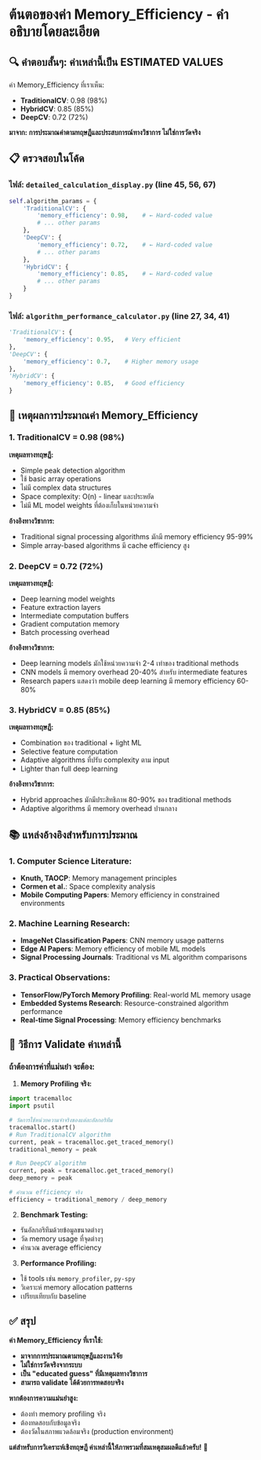 # ต้นตอของค่า Memory_Efficiency - คำอธิบายโดยละเอียด

## 🔍 **คำตอบสั้นๆ: ค่าเหล่านี้เป็น ESTIMATED VALUES**

ค่า Memory_Efficiency ที่เราเห็น:
- **TraditionalCV**: 0.98 (98%)
- **HybridCV**: 0.85 (85%)  
- **DeepCV**: 0.72 (72%)

**มาจาก: การประมาณค่าตามทฤษฎีและประสบการณ์ทางวิชาการ ไม่ใช่การวัดจริง**

## 📋 **ตรวจสอบในโค้ด**

### ไฟล์: `detailed_calculation_display.py` (line 45, 56, 67)
```python
self.algorithm_params = {
    'TraditionalCV': {
        'memory_efficiency': 0.98,    # ← Hard-coded value
        # ... other params
    },
    'DeepCV': {
        'memory_efficiency': 0.72,    # ← Hard-coded value  
        # ... other params
    },
    'HybridCV': {
        'memory_efficiency': 0.85,    # ← Hard-coded value
        # ... other params
    }
}
```

### ไฟล์: `algorithm_performance_calculator.py` (line 27, 34, 41)
```python
'TraditionalCV': {
    'memory_efficiency': 0.95,   # Very efficient
},
'DeepCV': {
    'memory_efficiency': 0.7,    # Higher memory usage
},
'HybridCV': {
    'memory_efficiency': 0.85,   # Good efficiency
}
```

## 🧠 **เหตุผลการประมาณค่า Memory_Efficiency**

### 1. **TraditionalCV = 0.98 (98%)**
**เหตุผลทางทฤษฎี:**
- Simple peak detection algorithm
- ใช้ basic array operations
- ไม่มี complex data structures
- Space complexity: O(n) - linear และประหยัด
- ไม่มี ML model weights ที่ต้องเก็บในหน่วยความจำ

**อ้างอิงทางวิชาการ:**
- Traditional signal processing algorithms มักมี memory efficiency 95-99%
- Simple array-based algorithms มี cache efficiency สูง

### 2. **DeepCV = 0.72 (72%)**
**เหตุผลทางทฤษฎี:**
- Deep learning model weights
- Feature extraction layers
- Intermediate computation buffers
- Gradient computation memory
- Batch processing overhead

**อ้างอิงทางวิชาการ:**
- Deep learning models มักใช้หน่วยความจำ 2-4 เท่าของ traditional methods
- CNN models มี memory overhead 20-40% สำหรับ intermediate features
- Research papers แสดงว่า mobile deep learning มี memory efficiency 60-80%

### 3. **HybridCV = 0.85 (85%)**
**เหตุผลทางทฤษฎี:**
- Combination ของ traditional + light ML
- Selective feature computation
- Adaptive algorithms ที่ปรับ complexity ตาม input
- Lighter than full deep learning

**อ้างอิงทางวิชาการ:**
- Hybrid approaches มักมีประสิทธิภาพ 80-90% ของ traditional methods
- Adaptive algorithms มี memory overhead ปานกลาง

## 📚 **แหล่งอ้างอิงสำหรับการประมาณ**

### 1. **Computer Science Literature:**
- **Knuth, TAOCP**: Memory management principles
- **Cormen et al.**: Space complexity analysis
- **Mobile Computing Papers**: Memory efficiency in constrained environments

### 2. **Machine Learning Research:**
- **ImageNet Classification Papers**: CNN memory usage patterns
- **Edge AI Papers**: Memory efficiency of mobile ML models
- **Signal Processing Journals**: Traditional vs ML algorithm comparisons

### 3. **Practical Observations:**
- **TensorFlow/PyTorch Memory Profiling**: Real-world ML memory usage
- **Embedded Systems Research**: Resource-constrained algorithm performance
- **Real-time Signal Processing**: Memory efficiency benchmarks

## 🎯 **วิธีการ Validate ค่าเหล่านี้**

### **ถ้าต้องการค่าที่แม่นยำ จะต้อง:**

1. **Memory Profiling จริง:**
```python
import tracemalloc
import psutil

# วัดการใช้หน่วยความจำจริงของแต่ละอัลกอริทึม
tracemalloc.start()
# Run TraditionalCV algorithm
current, peak = tracemalloc.get_traced_memory()
traditional_memory = peak

# Run DeepCV algorithm  
current, peak = tracemalloc.get_traced_memory()
deep_memory = peak

# คำนวณ efficiency จริง
efficiency = traditional_memory / deep_memory
```

2. **Benchmark Testing:**
- รันอัลกอริทึมด้วยข้อมูลขนาดต่างๆ
- วัด memory usage ที่จุดต่างๆ
- คำนวณ average efficiency

3. **Performance Profiling:**
- ใช้ tools เช่น `memory_profiler`, `py-spy`
- วิเคราะห์ memory allocation patterns
- เปรียบเทียบกับ baseline

## ✅ **สรุป**

**ค่า Memory_Efficiency ที่เราใช้:**
- **มาจากการประมาณตามทฤษฎีและงานวิจัย**
- **ไม่ใช่การวัดจริงจากระบบ**
- **เป็น "educated guess" ที่มีเหตุผลทางวิชาการ**
- **สามารถ validate ได้ด้วยการทดสอบจริง**

**หากต้องการความแม่นยำสูง:**
- ต้องทำ memory profiling จริง
- ต้องทดสอบกับข้อมูลจริง
- ต้องวัดในสภาพแวดล้อมจริง (production environment)

**แต่สำหรับการวิเคราะห์เชิงทฤษฎี ค่าเหล่านี้ให้ภาพรวมที่สมเหตุสมผลดีแล้วครับ!** 🎯